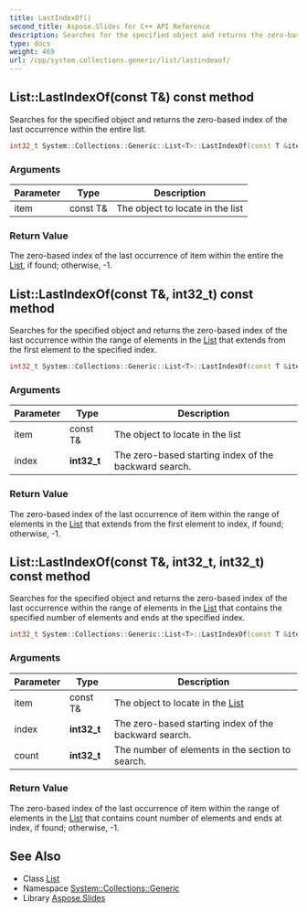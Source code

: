```yaml
---
title: LastIndexOf()
second_title: Aspose.Slides for C++ API Reference
description: Searches for the specified object and returns the zero-based index of the last occurrence within the entire list.
type: docs
weight: 469
url: /cpp/system.collections.generic/list/lastindexof/
---
```

## List::LastIndexOf(const T\&) const method


Searches for the specified object and returns the zero-based index of the last occurrence within the entire list.

```cpp
int32_t System::Collections::Generic::List<T>::LastIndexOf(const T &item) const
```


### Arguments

| Parameter | Type | Description |
| --- | --- | --- |
| item | const T\& | The object to locate in the list |

### Return Value

The zero-based index of the last occurrence of item within the entire the [List](../), if found; otherwise, -1.

## List::LastIndexOf(const T\&, int32_t) const method


Searches for the specified object and returns the zero-based index of the last occurrence within the range of elements in the [List](../) that extends from the first element to the specified index.

```cpp
int32_t System::Collections::Generic::List<T>::LastIndexOf(const T &item, int32_t index) const
```


### Arguments

| Parameter | Type | Description |
| --- | --- | --- |
| item | const T\& | The object to locate in the list |
| index | **int32_t** | The zero-based starting index of the backward search. |

### Return Value

The zero-based index of the last occurrence of item within the range of elements in the [List](../) that extends from the first element to index, if found; otherwise, -1.

## List::LastIndexOf(const T\&, int32_t, int32_t) const method


Searches for the specified object and returns the zero-based index of the last occurrence within the range of elements in the [List](../) that contains the specified number of elements and ends at the specified index.

```cpp
int32_t System::Collections::Generic::List<T>::LastIndexOf(const T &item, int32_t index, int32_t count) const
```


### Arguments

| Parameter | Type | Description |
| --- | --- | --- |
| item | const T\& | The object to locate in the [List](../) |
| index | **int32_t** | The zero-based starting index of the backward search. |
| count | **int32_t** | The number of elements in the section to search. |

### Return Value

The zero-based index of the last occurrence of item within the range of elements in the [List](../) that contains count number of elements and ends at index, if found; otherwise, -1.

## See Also

* Class [List](./)
* Namespace [System::Collections::Generic](../)
* Library [Aspose.Slides](../../)